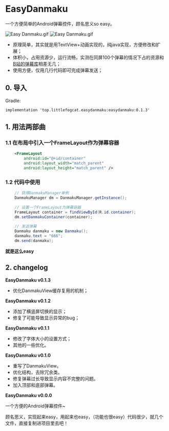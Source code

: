# EasyDanmaku
一个方便简单的Android弹幕控件，顾名思义so easy。

![Easy Danmaku.gif](https://github.com/LittleFogCat/EasyDanmaku/blob/master/readme2.gif)
![Easy Danmaku.gif](https://github.com/LittleFogCat/EasyDanmaku/blob/master/readme1.gif)

- 原理简单，其实就是用TextView+动画实现的，纯java实现，方便修改和扩展；
- 体积小，占用资源少，运行流畅，实测在同屏100个弹幕的情况下占的资源和[B站的弹幕库](https://github.com/bilibili/DanmakuFlameMaster)相差无几；
- 使用方便，仅用几行代码即可完成弹幕发送；

## 0. 导入

Gradle:
```
implementation 'top.littlefogcat.easydanmaku:easydanmaku:0.1.3'
```

## 1. 用法两部曲
### 1.1 在布局中引入一个FrameLayout作为弹幕容器
```xml
    <FrameLayout
        android:id="@+id/container"
        android:layout_width="match_parent"
        android:layout_height="match_parent" />
```

### 1.2 代码中使用
```java
    // 获得DanmakuManager单例
    DanmakuManager dm = DanmakuManager.getInstance();
    
    // 设置一个FrameLayout为弹幕容器
    FrameLayout container = findViewById(R.id.container);
    dm.setDanmakuContainer(container);
   
    // 发送弹幕
    Danmaku danmaku = new Danmaku();
    danmaku.text = "666"; 
    dm.send(danmaku);
```

**就是这么easy**


## 2. changelog

**EasyDanmaku v0.1.3**

- 优化DanmakuView缓存复用的机制；

**EasyDanmaku v0.1.2**

- 添加了横竖屏切换的显示；
- 修复了可能导致显示异常的bug；

**EasyDanmaku v0.1.1**

- 修改了字体大小的设置方式；
- 其他的一些优化。


**EasyDanmaku v0.1.0**

- 重写了DanmakuView。
- 优化结构，去除冗余类。
- 修复弹幕过长导致显示内容不完整的问题。
- 加入顶部和底部弹幕。


**EasyDanmaku v0.0.0**

一个方便的Android弹幕控件~

顾名思义，实现起来easy，用起来也easy，（功能也很easy）代码很少，就几个文件，直接复制进项目里去吧！

